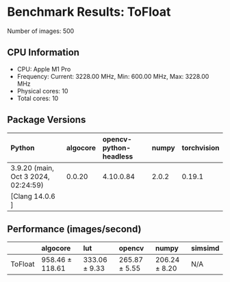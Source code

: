 # Benchmark Results: ToFloat

Number of images: 500

## CPU Information

- CPU: Apple M1 Pro
- Frequency: Current: 3228.00 MHz, Min: 600.00 MHz, Max: 3228.00 MHz
- Physical cores: 10
- Total cores: 10

## Package Versions

| Python                                | algocore   | opencv-python-headless   | numpy   | torchvision   |
|:--------------------------------------|:-----------|:-------------------------|:--------|:--------------|
| 3.9.20 (main, Oct  3 2024, 02:24:59)  | 0.0.20     | 4.10.0.84                | 2.0.2   | 0.19.1        |
| [Clang 14.0.6 ]                       |            |                          |         |               |

## Performance (images/second)

|         | algocore        | lut           | opencv        | numpy         | simsimd   |
|:--------|:----------------|:--------------|:--------------|:--------------|:----------|
| ToFloat | 958.46 ± 118.61 | 333.06 ± 9.33 | 265.87 ± 5.55 | 206.24 ± 8.20 | N/A       |

